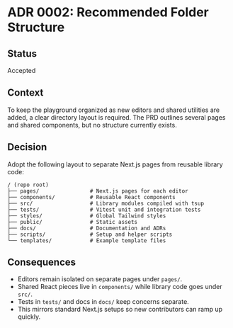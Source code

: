 # ADR 0002: Recommended Folder Structure

## Status

Accepted

## Context

To keep the playground organized as new editors and shared utilities are added, a clear directory layout is required. The PRD outlines several pages and shared components, but no structure currently exists.

## Decision

Adopt the following layout to separate Next.js pages from reusable library code:

```
/ (repo root)
├── pages/                # Next.js pages for each editor
├── components/           # Reusable React components
├── src/                  # Library modules compiled with tsup
├── tests/                # Vitest unit and integration tests
├── styles/               # Global Tailwind styles
├── public/               # Static assets
├── docs/                 # Documentation and ADRs
├── scripts/              # Setup and helper scripts
└── templates/            # Example template files
```

## Consequences

- Editors remain isolated on separate pages under `pages/`.
- Shared React pieces live in `components/` while library code goes under `src/`.
- Tests in `tests/` and docs in `docs/` keep concerns separate.
- This mirrors standard Next.js setups so new contributors can ramp up quickly.
